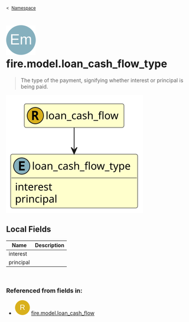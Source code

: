 <sub>&lt;&nbsp; [Namespace](index.md)</sub>
# <img src='images/enumType-lg.svg'/> fire.model.loan_cash_flow_type
>  
>The type of the payment, signifying whether interest or principal is being paid.
> 
<img src='images/fire.model.loan_cash_flow_type.svg'/>


## Local Fields


| Name        | Description |
| ----------- | ----------- |
| interest |   |
| principal |   |

<br/>

### Referenced from fields in:
- <img src='images/recordType.svg'/> [fire.model.loan_cash_flow](UDT-fire.model.loan_cash_flow.md)
